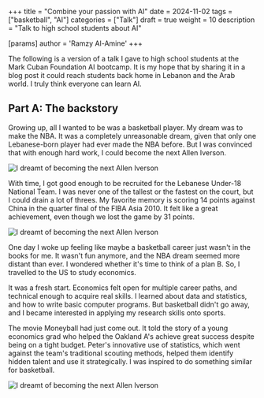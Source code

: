 +++
title = "Combine your passion with AI"
date = 2024-11-02
tags = ["basketball", "AI"]
categories = ["Talk"]
draft = true
weight = 10
description = "Talk to high school students about AI"

[params]
  author = 'Ramzy Al-Amine'
+++

The following is a version of a talk I gave to high school students at the Mark Cuban Foundation AI bootcamp. It is my hope that by sharing it in a blog post it could reach students back home in Lebanon and the Arab world. I truly think everyone can learn AI.

## Part A: The backstory 

Growing up, all I wanted to be was a basketball player. My dream was to make the NBA. It was a completely unreasonable dream, given that only one Lebanese-born player had ever made the NBA before. But I was convinced that with enough hard work, I could become the next Allen Iverson.

![](/me-and-my-brother.png 'I dreamt of becoming the next Allen Iverson')

With time, I got good enough to be recruited for the Lebanese Under-18 National Team. I was never one of the tallest or the fastest on the court, but I could drain a lot of threes. My favorite memory is scoring 14 points against China in the quarter final of the FIBA Asia 2010. It felt like a great achievement, even though we lost the game by 31 points. 

![](/lebanon-nt-vs-korea.png 'I dreamt of becoming the next Allen Iverson')

One day I woke up feeling like maybe a basketball career just wasn't in the books for me. It wasn't fun anymore, and the NBA dream seemed more distant than ever. I wondered whether it's time to think of a plan B. So, I travelled to the US to study economics. 

It was a fresh start. Economics felt open for multiple career paths, and technical enough to acquire real skills. I learned about data and statistics, and how to write basic computer programs. But basketball didn't go away, and I became interested in applying my research skills onto sports. 

The movie Moneyball had just come out. It told the story of a young economics grad who helped the Oakland A's achieve great success despite being on a tight budget. Peter's innovative use of statistics, which went against the team's traditional scouting methods, helped them identify hidden talent and use it strategically. I was inspired to do something similar for basketball. 

![](/moneyball.jpeg 'I dreamt of becoming the next Allen Iverson')
